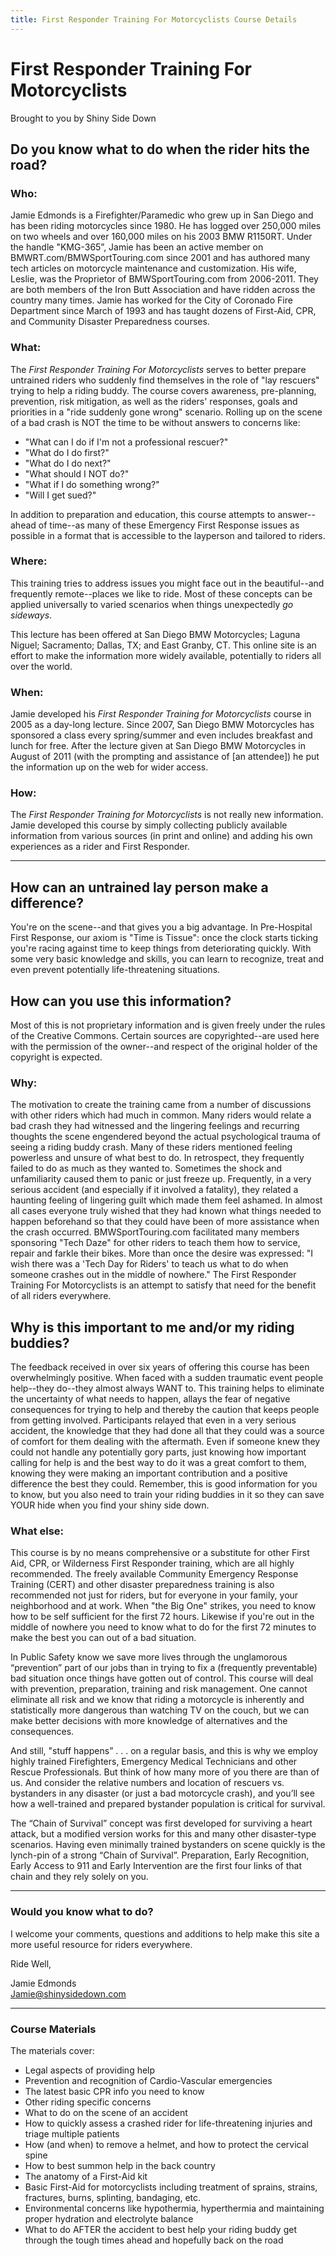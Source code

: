 ```yaml
---
title: First Responder Training For Motorcyclists Course Details
---
```


# First Responder Training For Motorcyclists
Brought to you by Shiny Side Down

## Do you know what to do when the rider hits the road?

### Who:

Jamie Edmonds is a Firefighter/Paramedic who grew up in San Diego and has been riding motorcycles since 1980. He has logged over 250,000 miles on two wheels and over 160,000 miles on his 2003 BMW R1150RT. Under the handle "KMG-365”, Jamie has been an active member on BMWRT.com/BMWSportTouring.com since 2001 and has authored many tech articles on motorcycle maintenance and customization. His wife, Leslie, was the Proprietor of BMWSportTouring.com from 2006-2011. They are both members of the Iron Butt Association and have ridden across the country many times. Jamie has worked for the City of Coronado Fire Department since March of 1993 and has taught dozens of First-Aid, CPR, and Community Disaster Preparedness courses.

### What:

The *First Responder Training For Motorcyclists*  serves to better prepare untrained riders who suddenly find themselves in the role of "lay rescuers" trying to help a riding buddy. The course covers awareness, pre-planning, prevention, risk mitigation, as well as the riders' responses, goals and priorities in a "ride suddenly gone wrong" scenario. Rolling up on the scene of a bad crash is NOT the time to be without answers to concerns like: 

* "What can I do if I'm not a professional rescuer?" 
* "What do I do first?" 
* "What do I do next?" 
* "What should I NOT do?" 
* "What if I do something wrong?" 
* "Will I get sued?" 

In addition to preparation and education, this course attempts to answer--ahead of time--as many of these Emergency First Response issues as possible in a format that is accessible to the layperson and tailored to riders.

### Where:

This training tries to address issues you might face out in the beautiful--and frequently remote--places we like to ride. Most of these concepts can be applied universally to varied scenarios when things unexpectedly _go sideways_. 

This lecture has been offered at San Diego BMW Motorcycles; Laguna Niguel; Sacramento; Dallas, TX; and East Granby, CT. This online site is an effort to make the information more widely available, potentially to riders all over the world.

### When:

Jamie developed his *First Responder Training for Motorcyclists* course in 2005 as a day-long lecture. Since 2007, San Diego BMW Motorcycles has sponsored a class every spring/summer and even includes breakfast and lunch for free. After the lecture given at San Diego BMW Motorcycles in August of 2011 (with the prompting and assistance of [an attendee]) he put the information up on the web for wider access.

### How:

The *First Responder Training for Motorcyclists* is not really new information. Jamie developed this course by simply collecting publicly available information from various sources (in print and online) and adding his own experiences as a rider and First Responder.

---

## How can an untrained lay person make a difference?

You're on the scene--and that gives you a big advantage. In Pre-Hospital First Response, our axiom is "Time is Tissue": once the clock starts ticking you're racing against time to keep things from deteriorating quickly. With some very basic knowledge and skills, you can learn to recognize, treat and even prevent potentially life-threatening situations.

## How can you use this information?

Most of this is not proprietary information and is given freely under the rules of the Creative Commons. Certain sources are copyrighted--are used here with the permission of the owner--and respect of the original holder of the copyright is expected.

### Why:

The motivation to create the training came from a number of discussions with other riders which had much in common. Many riders would relate a bad crash they had witnessed and the lingering feelings and recurring thoughts the scene engendered beyond the actual psychological trauma of seeing a riding buddy crash. Many of these riders mentioned feeling powerless and unsure of what best to do. In retrospect, they frequently failed to do as much as they wanted to. Sometimes the shock and unfamiliarity caused them to panic or just freeze up. Frequently, in a very serious accident (and especially if it involved a fatality), they related a haunting feeling of lingering guilt which made them feel ashamed. In almost all cases everyone truly wished that they had known what things needed to happen beforehand so that they could have been of more assistance when the crash occurred. BMWSportTouring.com facilitated many members sponsoring "Tech Daze" for other riders to teach them how to service, repair and farkle their bikes. More than once the desire was expressed: "I wish there was a 'Tech Day for Riders' to teach us what to do when someone crashes out in the middle of nowhere." The First Responder Training For Motorcyclists is an attempt to satisfy that need for the benefit of all riders everywhere.

## Why is this important to me and/or my riding buddies? 

The feedback received in over six years of offering this course has been overwhelmingly positive. When faced with a sudden traumatic event people help--they do--they almost always WANT to. This training helps to eliminate the uncertainty of what needs to happen, allays the fear of negative consequences for trying to help and thereby the caution that keeps people from getting involved. Participants relayed that even in a very serious accident, the knowledge that they had done all that they could was a source of comfort for them dealing with the aftermath. Even if someone knew they could not handle any potentially gory parts, just knowing how important calling for help is and the best way to do it was a great comfort to them, knowing they were making an important contribution and a positive difference the best they could. Remember, this is good information for you to know, but you also need to train your riding buddies in it so they can save YOUR hide when you find your shiny side down.

### What else:

This course is by no means comprehensive or a substitute for other First Aid, CPR, or Wilderness First Responder training, which are all highly recommended. The freely available Community Emergency Response Training (CERT) and other disaster preparedness training is also recommended not just for riders, but for everyone in your family, your neighborhood and at work. When "the Big One" strikes, you need to know how to be self sufficient for the first 72 hours. Likewise if you're out in the middle of nowhere you need to know what to do for the first 72 minutes to make the best you can out of a bad situation.

In Public Safety know we save more lives through the unglamorous “prevention” part of our jobs than in trying to fix a (frequently preventable) bad situation once things have gotten out of control. This course will deal with prevention, preparation, training and risk management. One cannot eliminate all risk and we know that riding a motorcycle is inherently and statistically more dangerous than watching TV on the couch, but we can make better decisions with more knowledge of alternatives and the consequences.

And still, "stuff happens” . . . on a regular basis, and this is why we employ highly trained Firefighters, Emergency Medical Technicians and other Rescue Professionals. But think of how many more of you there are than of us. And consider the relative numbers and location of rescuers vs. bystanders in any disaster (or just a bad motorcycle crash), and you’ll see how a well-trained and prepared bystander population is critical for survival.

The “Chain of Survival” concept was first developed for surviving a heart attack, but a modified version works for this and many other disaster-type scenarios. Having even minimally trained bystanders on scene quickly is the lynch-pin of a strong “Chain of Survival”. Preparation, Early Recognition, Early Access to 911 and Early Intervention are the first four links of that chain and they rely solely on you.

--- 

### Would you know what to do?

I welcome your comments, questions and additions to help make this site a more useful resource for riders everywhere.

Ride Well,

Jamie Edmonds  
Jamie@shinysidedown.com

---

### Course Materials

The materials cover:

* Legal aspects of providing help
* Prevention and recognition of Cardio-Vascular emergencies
* The latest basic CPR info you need to know
* Other riding specific concerns
* What to do on the scene of an accident
* How to quickly assess a crashed rider for life-threatening injuries and triage multiple patients
* How (and when) to remove a helmet, and how to protect the cervical spine
* How to best summon help in the back country
* The anatomy of a First-Aid kit
* Basic First-Aid for motorcyclists including treatment of sprains, strains, fractures, burns, splinting, bandaging, etc.
* Environmental concerns like hypothermia, hyperthermia and maintaining proper hydration and electrolyte balance
* What to do AFTER the accident to best help your riding buddy get through the tough times ahead and hopefully back on the road

